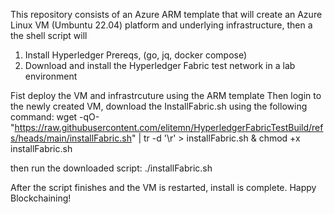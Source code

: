 This repository consists of an Azure ARM template that will create an Azure Linux VM (Umbuntu 22.04) platform and underlying infrastructure, then a the shell script will 
1. Install Hyperledger Prereqs, (go, jq, docker compose)
2. Download and install the Hyperledger Fabric test network in a lab environment

Fist deploy the VM and infrastrcuture using the ARM template
Then login to the newly created VM, download the InstallFabric.sh using the following command:
wget -qO- "https://raw.githubusercontent.com/elitemn/HyperledgerFabricTestBuild/refs/heads/main/installFabric.sh" | tr -d '\r' > installFabric.sh & chmod +x installFabric.sh

then run the downloaded script:
./installFabric.sh

After the script finishes and the VM is restarted, install is complete. 
Happy Blockchaining!
